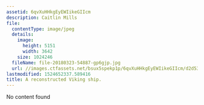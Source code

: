 ```yaml
---
assetid: 6qvXuHHkgEyEWIikeGIIcm
description: Caitlin Mills
file:
  contentType: image/jpeg
  details:
    image:
      height: 5151
      width: 3642
    size: 1024246
  fileName: file-20180323-54887-gp6gjp.jpg
  url: //images.ctfassets.net/bsux5spekp1p/6qvXuHHkgEyEWIikeGIIcm/d2d53eb4509a7b5c2e96ccff4a236701/file-20180323-54887-gp6gjp.jpg
lastmodified: 1524652337.589416
title: A reconstructed Viking ship.
---
```

No content found